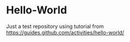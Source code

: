 # Hello-World
Just a test repository
using tutorial from https://guides.github.com/activities/hello-world/
